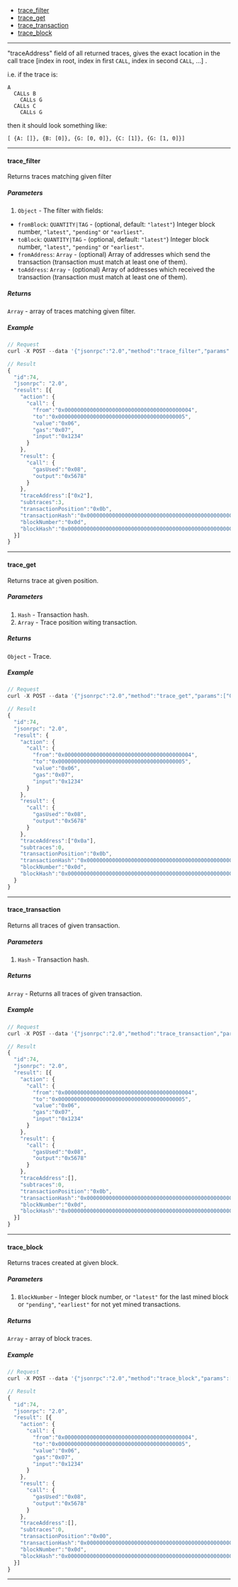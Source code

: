 * [trace_filter](#trace_filter)
* [trace_get](#trace_get)
* [trace_transaction](#trace_transaction)
* [trace_block](#trace_block)

***

 "traceAddress" field of all returned traces, gives the exact location in the call trace [index in root, index in first `CALL`, index in second `CALL`, ...] .

i.e. if the trace is:
```
A
  CALLs B
    CALLs G
  CALLs C
    CALLs G
```
then it should look something like:

`[ {A: []}, {B: [0]}, {G: [0, 0]}, {C: [1]}, {G: [1, 0]}]`

***

#### trace_filter

Returns traces matching given filter


##### Parameters

1. `Object` - The filter with fields:
  - `fromBlock`: `QUANTITY|TAG` - (optional, default: `"latest"`) Integer block number, `"latest"`, `"pending"` or `"earliest"`.
  - `toBlock`: `QUANTITY|TAG` - (optional, default: `"latest"`) Integer block number, `"latest"`, `"pending"` or `"earliest"`.
  - `fromAddress`: `Array` - (optional) Array of addresses which send the transaction (transaction must match at least one of them).
  - `toAddress`: `Array` - (optional) Array of addresses which received the transaction (transaction must match at least one of them).


##### Returns

`Array` - array of traces matching given filter.

##### Example
```js
// Request
curl -X POST --data '{"jsonrpc":"2.0","method":"trace_filter","params":[{"fromBlock":"latest","toAddress":["0x0000000000000000000000000000000000000005"]}],"id":74}'

// Result
{
  "id":74,
  "jsonrpc": "2.0",
  "result": [{
    "action": {
      "call": {
        "from":"0x0000000000000000000000000000000000000004",
        "to":"0x0000000000000000000000000000000000000005",
        "value":"0x06",
        "gas":"0x07",
        "input":"0x1234"
      }
    },
    "result": {
      "call": {
        "gasUsed":"0x08",
        "output":"0x5678"
      }
    },
    "traceAddress":["0x2"],
    "subtraces":3,
    "transactionPosition":"0x0b",
    "transactionHash":"0x000000000000000000000000000000000000000000000000000000000000000c",
    "blockNumber":"0x0d",
    "blockHash":"0x000000000000000000000000000000000000000000000000000000000000000e"
  }]
}
```

***


#### trace_get

Returns trace at given position.


##### Parameters

1. `Hash` - Transaction hash.
2. `Array` - Trace position witing transaction.


##### Returns

`Object` - Trace.

##### Example
```js
// Request
curl -X POST --data '{"jsonrpc":"2.0","method":"trace_get","params":["0x000000000000000000000000000000000000000000000000000000000000000c",["0x0a"]],"id":74}'

// Result
{
  "id":74,
  "jsonrpc": "2.0",
  "result": {
    "action": {
      "call": {
        "from":"0x0000000000000000000000000000000000000004",
        "to":"0x0000000000000000000000000000000000000005",
        "value":"0x06",
        "gas":"0x07",
        "input":"0x1234"
      }
    },
    "result": {
      "call": {
        "gasUsed":"0x08",
        "output":"0x5678"
      }
    },
    "traceAddress":["0x0a"],
    "subtraces":0,
    "transactionPosition":"0x0b",
    "transactionHash":"0x000000000000000000000000000000000000000000000000000000000000000c",
    "blockNumber":"0x0d",
    "blockHash":"0x000000000000000000000000000000000000000000000000000000000000000e"
  }
}
```

***

#### trace_transaction

Returns all traces of given transaction.


##### Parameters

1. `Hash` - Transaction hash.


##### Returns

`Array` - Returns all traces of given transaction.

##### Example
```js
// Request
curl -X POST --data '{"jsonrpc":"2.0","method":"trace_transaction","params":["0x000000000000000000000000000000000000000000000000000000000000000c"],"id":74}'

// Result
{
  "id":74,
  "jsonrpc": "2.0",
  "result": [{
    "action": {
      "call": {
        "from":"0x0000000000000000000000000000000000000004",
        "to":"0x0000000000000000000000000000000000000005",
        "value":"0x06",
        "gas":"0x07",
        "input":"0x1234"
      }
    },
    "result": {
      "call": {
        "gasUsed":"0x08",
        "output":"0x5678"
      }
    },
    "traceAddress":[],
    "subtraces":0,
    "transactionPosition":"0x0b",
    "transactionHash":"0x000000000000000000000000000000000000000000000000000000000000000c",
    "blockNumber":"0x0d",
    "blockHash":"0x000000000000000000000000000000000000000000000000000000000000000e"
  }]
}
```

***

#### trace_block

Returns traces created at given block.


##### Parameters

1. `BlockNumber` - Integer block number, or `"latest"` for the last mined block or `"pending"`, `"earliest"` for not yet mined transactions.


##### Returns

`Array` - array of block traces.

##### Example
```js
// Request
curl -X POST --data '{"jsonrpc":"2.0","method":"trace_block","params":["latest"],"id":74}'

// Result
{
  "id":74,
  "jsonrpc": "2.0",
  "result": [{
    "action": {
      "call": {
        "from":"0x0000000000000000000000000000000000000004",
        "to":"0x0000000000000000000000000000000000000005",
        "value":"0x06",
        "gas":"0x07",
        "input":"0x1234"
      }
    },
    "result": {
      "call": {
        "gasUsed":"0x08",
        "output":"0x5678"
      }
    },
    "traceAddress":[],
    "subtraces":0,
    "transactionPosition":"0x00",
    "transactionHash":"0x000000000000000000000000000000000000000000000000000000000000000c",
    "blockNumber":"0x0d",
    "blockHash":"0x000000000000000000000000000000000000000000000000000000000000000e"
  }]
}
```

***
